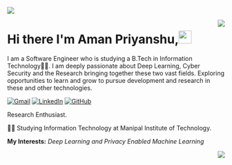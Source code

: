 
![](https://github.com/halfrost/halfrost/blob/master/icons/header_.png)

<img align='right' src="https://github-readme-stats.vercel.app/api?username=AmanPriyanshu&show_icons=true">

# Hi there I'm Aman Priyanshu,<img src="https://raw.githubusercontent.com/MartinHeinz/MartinHeinz/master/wave.gif" width="30px">



I am a Software Engineer who is studying a B.Tech in Information Technology👨‍💻. I am deeply passionate about Deep Learning, Cyber Security and the Research bringing together these two vast fields. Exploring opportunities to learn and grow to pursue development and research in these and other technologies.


[![Gmail](https://img.shields.io/badge/-GMAIL-D14836?style=for-the-badge&logo=gmail&logoColor=white)](mailto:amanpriyanshusms2001@gmail.com)
[![LinkedIn](https://img.shields.io/badge/LinkedIn-0077B5?style=for-the-badge&logo=linkedin&logoColor=white)](https://www.linkedin.com/in/aman-priyanshu-050473191/)
[![GitHub](https://img.shields.io/badge/GitHub-100000?style=for-the-badge&logo=github&logoColor=white)](https://github.com/AmanPriyanshu)

   Research Enthusiast.
 
👨‍🎓 Studying Information Technology at Manipal Institute of Technology.


**My Interests:**  *Deep Learning and Privacy Enabled Machine Learning*


<a href="https://github.com/AmanPriyanshu/github-readme-stats">
  <img align="right" src="https://github-readme-stats.vercel.app/api/top-langs/?username=AmanPriyanshu&layout=compact&theme=light" />
</a>
